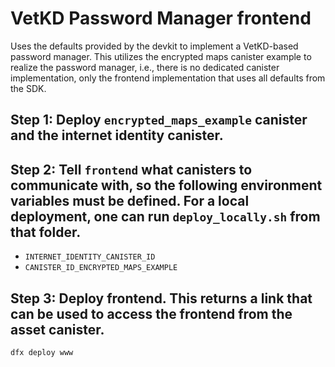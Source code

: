 # VetKD Password Manager frontend
Uses the defaults provided by the devkit to implement a VetKD-based password
manager. This utilizes the encrypted maps canister example to realize the
password manager, i.e., there is no dedicated canister implementation, only the
frontend implementation that uses all defaults from the SDK.

## Step 1: Deploy `encrypted_maps_example` canister and the internet identity canister.

## Step 2: Tell `frontend` what canisters to communicate with, so the following environment variables must be defined. For a local deployment, one can run `deploy_locally.sh` from that folder.
* `INTERNET_IDENTITY_CANISTER_ID`
* `CANISTER_ID_ENCRYPTED_MAPS_EXAMPLE`

## Step 3: Deploy frontend. This returns a link that can be used to access the frontend from the asset canister.
```shell
dfx deploy www
```